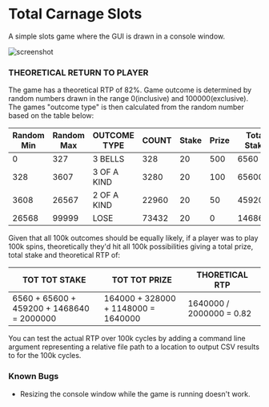 # Total Carnage Slots

A simple slots game where the GUI is drawn in a console window.

![screenshot](https://bitbucket.ingg.com/users/john.stringer/repos/superslots/raw/screenshot/Screenshot.png?at=refs%2Fheads%2Fmaster)

### THEORETICAL RETURN TO PLAYER

The game has a theoretical RTP of 82%. Game outcome is determined by random numbers drawn in the range 0(inclusive) and 100000(exclusive). The games "outcome type" is then calculated from the random number based on the table below:

| Random Min | Random Max | OUTCOME TYPE | COUNT | Stake | Prize | Total Stake | Total Prize |
|------------|------------|--------------|-------|-------|-------|-------------|-------------|
|          0 |        327 | 3 BELLS      |   328 |    20 |   500 |        6560 |      164000 |
|        328 |       3607 | 3 OF A KIND  |  3280 |    20 |   100 |       65600 |      328000 |
|       3608 |      26567 | 2 OF A KIND  | 22960 |    20 |    50 |      459200 |     1148000 |
|      26568 |      99999 | LOSE         | 73432 |    20 |     0 |     1468640 |           0 |

Given that all 100k outcomes should be equally likely, if a player was to play 100k spins, theoretically they'd hit all 100k possibilities giving a total prize, total stake and theoretical RTP of:

| TOT TOT STAKE                             | TOT TOT PRIZE                       | THORETICAL RTP           |
|-------------------------------------------|-------------------------------------|--------------------------|
| 6560 + 65600 + 459200 + 1468640 = 2000000 | 164000 + 328000 + 1148000 = 1640000 | 1640000 / 2000000 = 0.82 |

You can test the actual RTP over 100k cycles by adding a command line argument representing a relative file path to a location to output CSV results to for the 100k cycles.

### Known Bugs

* Resizing the console window while the game is running doesn't work.